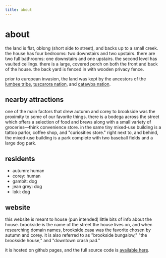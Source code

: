 ```yaml
---
title: about
---
```


# about

the land is flat, oblong (short side to street), and backs up to a small creek. the house has four bedrooms: two downstairs and two upstairs. there are two full bathrooms: one downstairs and one upstairs. the second level has vaulted ceilings. there is a large, covered porch on both the front and back of the house. the back yard is fenced in with wooden privacy fence.

prior to european invasion, the land was kept by the ancestors of the [lumbee tribe](https://www.lumbeetribe.com), [tuscarora nation](https://tuscaroranationnc.com), and [catawba nation](https://www.catawba.com).

## nearby attractions

one of the main factors that drew autumn and corey to brookside was the proximity to some of our favorite things. there is a bodega across the street which offers a selection of food and brews along with a small variety of groceries—think convenience store. in the same tiny mixed-use building is a tattoo parlor, coffee shop, and "curiosities store." right next to, and behind, the mixed-use building is a park complete with two baseball fields and a large dog park.

## residents

- autumn: human
- corey: human
- gambit: dog
- jean grey: dog
- loki: dog

## website

this website is meant to house (pun intended) little bits of info about the house. brookside is the name of the street the house lives on, and when researching domain names, brookside.casa was the favorite chosen by autumn and corey. it is also referred to as "brookside bungalow," "the brookside house," and "downtown crash pad."

it is hosted on github pages, and the full source code is [available here](https://github.com/brooksidecasa/brooksidecasa.github.io).